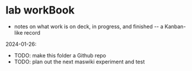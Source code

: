 # lab workBook
 - notes on what work is on deck, in progress, and finished -- a
   Kanban-like record  
   
2024-01-26:  
 - TODO: make this folder a Github repo  
 - TODO: plan out the next maswiki experiment and test  


